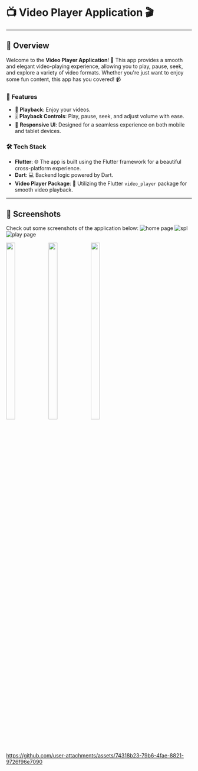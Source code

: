 

# 📺 Video Player Application 🎬


---

## 🌟 Overview

Welcome to the **Video Player Application**! 🎉 This app provides a smooth and elegant video-playing experience, allowing you to play, pause, seek, and explore a variety of video formats. Whether you're just want to enjoy some fun content, this app has you covered! 📹

### 📌 Features

- 🚀 **Playback**: Enjoy your videos.
- 🎚️ **Playback Controls**: Play, pause, seek, and adjust volume with ease.
- 📱 **Responsive UI**: Designed for a seamless experience on both mobile and tablet devices.

### 🛠️ Tech Stack

- **Flutter**: 🌐 The app is built using the Flutter framework for a beautiful cross-platform experience.
- **Dart**: 💻 Backend logic powered by Dart.
- **Video Player Package**: 🎥 Utilizing the Flutter `video_player` package for smooth video playback.

---

## 📸 Screenshots

Check out some screenshots of the application below:
![home page]()
![spl](h)
![play page ]()

<div >
  <img src="https://github.com/user-attachments/assets/01415710-8e30-4463-98d1-640916b91c01" height="35%" width="22%" />
  <img src="https://github.com/user-attachments/assets/3021ab0c-06bf-47c1-9554-1f8d8b5812e8" height="35%" width="22%" />
  <img src="https://github.com/user-attachments/assets/db16adbf-4e7d-423f-955c-0a5d01d92e51" height="35%" width="22%" />
 

https://github.com/user-attachments/assets/74318b23-79b6-4fae-8821-9726f96e7090


  
  <br/>

